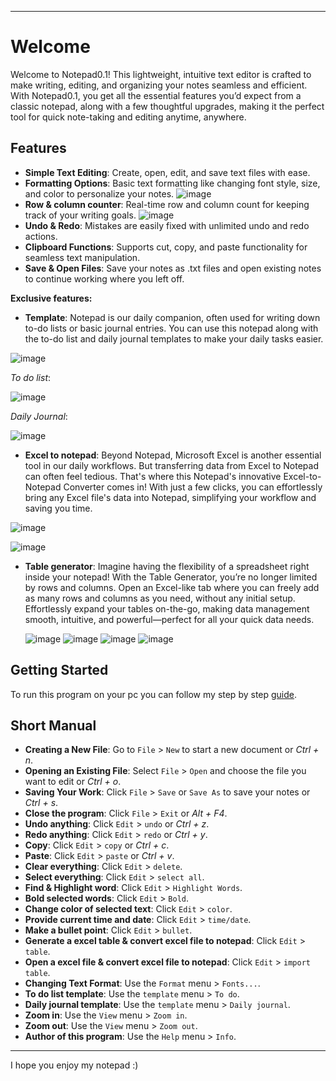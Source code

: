 ---------------------------------------------------------------------------------------------

# Welcome

Welcome to Notepad0.1! This lightweight, intuitive text editor is crafted to make writing, editing, and organizing your notes seamless and efficient. With Notepad0.1, you get all the essential features you’d expect from a classic notepad, along with a few thoughtful upgrades, making it the perfect tool for quick note-taking and editing anytime, anywhere.

## Features

- **Simple Text Editing**: Create, open, edit, and save text files with ease.
- **Formatting Options**: Basic text formatting like changing font style, size, and color to personalize your notes.
  ![image](https://github.com/user-attachments/assets/b868e6e6-4123-4250-ba26-29dd28d3e02c)
- **Row & column counter**: Real-time row and column count for keeping track of your writing goals.
  ![image](https://github.com/user-attachments/assets/00c143de-825b-4c91-826f-7e2c4820f7a8)   
- **Undo & Redo**: Mistakes are easily fixed with unlimited undo and redo actions.
- **Clipboard Functions**: Supports cut, copy, and paste functionality for seamless text manipulation.
- **Save & Open Files**: Save your notes as .txt files and open existing notes to continue working where you left off.
  
**Exclusive features:**
- **Template**: Notepad is our daily companion, often used for writing down to-do lists or basic journal entries. You can use this notepad along with the to-do list and daily journal templates to make your daily tasks easier.
  
![image](https://github.com/user-attachments/assets/aced8f98-6092-44f8-b4b5-d691b07700bb)

 _To do list_:

![image](https://github.com/user-attachments/assets/b6ddba53-63ee-4fd2-9523-a67b70ea4acd)

_Daily Journal_:

![image](https://github.com/user-attachments/assets/22d54822-4712-4cd5-ac68-b5ce698cdc17)

- **Excel to notepad**: Beyond Notepad, Microsoft Excel is another essential tool in our daily workflows. But transferring data from Excel to Notepad can often feel tedious. That's where this Notepad's innovative Excel-to-Notepad Converter comes in! With just a few clicks, you can effortlessly bring any Excel file's data into Notepad, simplifying your workflow and saving you time.
  
![image](https://github.com/user-attachments/assets/5ffd8ec5-508a-4a95-8aae-ac607175f68b)

![image](https://github.com/user-attachments/assets/fc2d9514-aa06-4c8a-8a67-97901ca14917)

- **Table generator**: Imagine having the flexibility of a spreadsheet right inside your notepad! With the Table Generator, you’re no longer limited by rows and columns. Open an Excel-like tab where you can freely add as many rows and columns as you need, without any initial setup. Effortlessly expand your tables on-the-go, making data management smooth, intuitive, and powerful—perfect for all your quick data needs.

  ![image](https://github.com/user-attachments/assets/ab369eb5-77cd-43e5-9241-ad1214fe37f5)
  ![image](https://github.com/user-attachments/assets/2ad6f65a-5667-4de3-a3b8-8f6ef77a80e9)
  ![image](https://github.com/user-attachments/assets/f81cddc8-473c-4443-a23d-1f843d64206d)
  ![image](https://github.com/user-attachments/assets/ea53bd58-32ed-4690-bc2b-e096a8619dac)


## Getting Started
To run this program on your pc you can follow my step by step [guide](https://github.com/Takayanagi-sensei/Notepad0.1/blob/master/User%20manual).

## Short Manual

- **Creating a New File**: Go to `File` > `New` to start a new document or _Ctrl + n_.
- **Opening an Existing File**: Select `File` > `Open` and choose the file you want to edit or _Ctrl + o_.
- **Saving Your Work**: Click `File` > `Save` or `Save As` to save your notes or _Ctrl + s_.
- **Close the program**: Click `File` > `Exit` or _Alt + F4_.
- **Undo anything**: Click `Edit` > `undo` or _Ctrl + z_.
- **Redo anything**: Click `Edit` > `redo` or _Ctrl + y_.
- **Copy**: Click `Edit` > `copy` or _Ctrl + c_.
- **Paste**: Click `Edit` > `paste` or _Ctrl + v_.
- **Clear everything**: Click `Edit` > `delete`.
- **Select everything**: Click `Edit` > `select all`.
- **Find & Highlight word**: Click `Edit` > `Highlight Words`.
- **Bold selected words**: Click `Edit` > `Bold`.
- **Change color of selected text**: Click `Edit` > `color`.
- **Provide current time and date**: Click `Edit` > `time/date`.
- **Make a bullet point**: Click `Edit` > `bullet`.
- **Generate a excel table & convert excel file to notepad**: Click `Edit` > `table`.
- **Open a excel file & convert excel file to notepad**: Click `Edit` > `import table`.
- **Changing Text Format**: Use the `Format` menu > `Fonts...`.
- **To do list template**: Use the `template` menu > `To do`.
- **Daily journal template**: Use the `template` menu > `Daily journal`.
- **Zoom in**: Use the `View` menu > `Zoom in`.
- **Zoom out**: Use the `View` menu > `Zoom out`.
- **Author of this program**: Use the `Help` menu > `Info`.

-------------------------------------------------------------------------
I hope you enjoy my notepad :)
